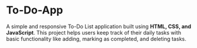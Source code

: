 # To-Do-App
A simple and responsive To-Do List application built using **HTML, CSS, and JavaScript**.   This project helps users keep track of their daily tasks with basic functionality like adding, marking as completed, and deleting tasks.
